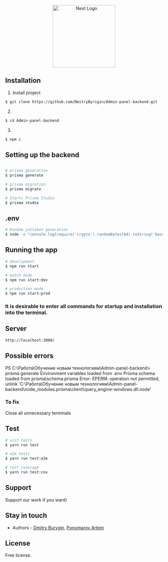 <p align="center">
  <a href="http://nestjs.com/" target="blank"><img src="https://nestjs.com/img/logo-small.svg" width="200" alt="Nest Logo" /></a>
</p>

[circleci-image]: https://img.shields.io/circleci/build/github/nestjs/nest/master?token=abc123def456
[circleci-url]: https://circleci.com/gh/nestjs/nest




## Installation
1. Install project
```bash
$ git clone https://github.com/DmitryByrigin/Admin-panel-backend.git
```

2.
```bash
$ cd Admin-panel-backend
```

3. 
```bash
$ npm i
```

## Setting up the backend

```bash

# prisma generation
$ prisma generate

# prisma migration
$ prisma migrate

# Starts Prisma Studio
$ prisma studio

```

## .env

```bash
# Random jwttoken generation
$ node -e "console.log(require('crypto').randomBytes(64).toString('base64'))"
```

## Running the app

```bash
# development
$ npm run start

# watch mode
$ npm run start:dev

# production mode
$ npm run start:prod
```

### It is desirable to enter all commands for startup and installation into the terminal.



## Server

```bash
http://localhost:3000/
```


## Possible errors

PS C:\Работа\Обучение новым технологиям\Admin-panel-backend> prisma generate
Environment variables loaded from .env
Prisma schema loaded from prisma\schema.prisma
Error: 
EPERM: operation not permitted, unlink 'C:\Работа\Обучение новым технологиям\Admin-panel-backend\node_modules\.prisma\client\query_engine-windows.dll.node'

### To fix
Close all unnecessary terminals


## Test

```bash
# unit tests
$ yarn run test

# e2e tests
$ yarn run test:e2e

# test coverage
$ yarn run test:cov
```

## Support

Support our work if you want)

## Stay in touch

- Authors - [Dmitry Burygin](https://github.com/DmitryByrigin?tab=overview&from=2023-12-01&to=2023-12-31),
[Ponomarov Artem](https://github.com/Aspergillusplay)


## License

Free license.
